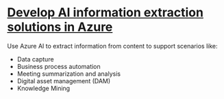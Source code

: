 # [Develop AI information extraction solutions in Azure](https://learn.microsoft.com/en-us/training/paths/ai-extract-information/)

Use Azure AI to extract information from content to support scenarios like:

- Data capture
- Business process automation
- Meeting summarization and analysis
- Digital asset management (DAM)
- Knowledge Mining